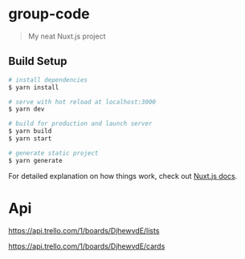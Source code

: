 # group-code

> My neat Nuxt.js project

## Build Setup

``` bash
# install dependencies
$ yarn install

# serve with hot reload at localhost:3000
$ yarn dev

# build for production and launch server
$ yarn build
$ yarn start

# generate static project
$ yarn generate
```

For detailed explanation on how things work, check out [Nuxt.js docs](https://nuxtjs.org).

# Api

https://api.trello.com/1/boards/DjhewvdE/lists

https://api.trello.com/1/boards/DjhewvdE/cards